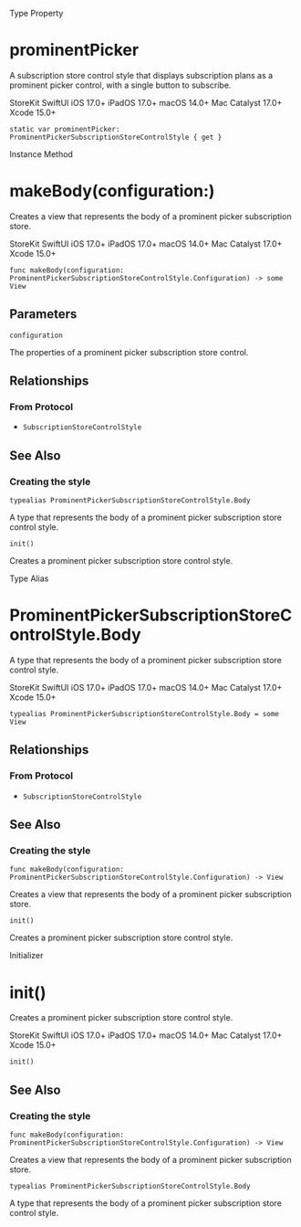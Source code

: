 Type Property

# prominentPicker

A subscription store control style that displays subscription plans as a
prominent picker control, with a single button to subscribe.

StoreKit  SwiftUI  iOS 17.0+  iPadOS 17.0+  macOS 14.0+  Mac Catalyst 17.0+
Xcode 15.0+

    
    
    static var prominentPicker: ProminentPickerSubscriptionStoreControlStyle { get }

Instance Method

# makeBody(configuration:)

Creates a view that represents the body of a prominent picker subscription
store.

StoreKit  SwiftUI  iOS 17.0+  iPadOS 17.0+  macOS 14.0+  Mac Catalyst 17.0+
Xcode 15.0+

    
    
    func makeBody(configuration: ProminentPickerSubscriptionStoreControlStyle.Configuration) -> some View

##  Parameters

`configuration`

    

The properties of a prominent picker subscription store control.

## Relationships

### From Protocol

  * `SubscriptionStoreControlStyle`

## See Also

### Creating the style

`typealias ProminentPickerSubscriptionStoreControlStyle.Body`

A type that represents the body of a prominent picker subscription store
control style.

`init()`

Creates a prominent picker subscription store control style.

Type Alias

# ProminentPickerSubscriptionStoreControlStyle.Body

A type that represents the body of a prominent picker subscription store
control style.

StoreKit  SwiftUI  iOS 17.0+  iPadOS 17.0+  macOS 14.0+  Mac Catalyst 17.0+
Xcode 15.0+

    
    
    typealias ProminentPickerSubscriptionStoreControlStyle.Body = some View

## Relationships

### From Protocol

  * `SubscriptionStoreControlStyle`

## See Also

### Creating the style

`func makeBody(configuration:
ProminentPickerSubscriptionStoreControlStyle.Configuration) -> View`

Creates a view that represents the body of a prominent picker subscription
store.

`init()`

Creates a prominent picker subscription store control style.

Initializer

# init()

Creates a prominent picker subscription store control style.

StoreKit  SwiftUI  iOS 17.0+  iPadOS 17.0+  macOS 14.0+  Mac Catalyst 17.0+
Xcode 15.0+

    
    
    init()

## See Also

### Creating the style

`func makeBody(configuration:
ProminentPickerSubscriptionStoreControlStyle.Configuration) -> View`

Creates a view that represents the body of a prominent picker subscription
store.

`typealias ProminentPickerSubscriptionStoreControlStyle.Body`

A type that represents the body of a prominent picker subscription store
control style.

